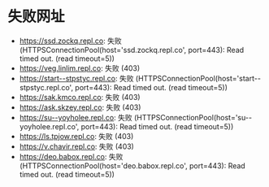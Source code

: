 # 失败网址
- https://ssd.zockq.repl.co: 失败 (HTTPSConnectionPool(host='ssd.zockq.repl.co', port=443): Read timed out. (read timeout=5))
- https://veg.linlim.repl.co: 失败 (403)
- https://start--stpstyc.repl.co: 失败 (HTTPSConnectionPool(host='start--stpstyc.repl.co', port=443): Read timed out. (read timeout=5))
- https://sak.kmco.repl.co: 失败 (403)
- https://ask.skzey.repl.co: 失败 (403)
- https://su--yoyholee.repl.co: 失败 (HTTPSConnectionPool(host='su--yoyholee.repl.co', port=443): Read timed out. (read timeout=5))
- https://ls.tpjow.repl.co: 失败 (403)
- https://v.chavir.repl.co: 失败 (403)
- https://deo.babox.repl.co: 失败 (HTTPSConnectionPool(host='deo.babox.repl.co', port=443): Read timed out. (read timeout=5))
